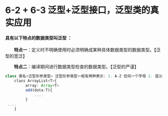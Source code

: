# 6-2 + 6-3 泛型+泛型接口，泛型类的真实应用

#### **具有以下特点的数据类型叫泛型 ：**

　　**特点一**：定义时不明确使用时必须明确成某种具体数据类型的数据类型。【泛型的宽泛】

　　**特点二**：编译期间进行数据类型检查的数据类型。【泛型的严谨】

```ts
class 类名<泛型形参类型> 泛型形参类型一般有两种表示: 1. A-Z 任何一个字母 2. 语义化的单词来表示，绝大多数情况，泛型都是采用第一种形式表示，如下:
    class ArrayList<T>{  
         array: Array<T>
         add(data:T){
             ....
         }
 ....
    }

```

　　
